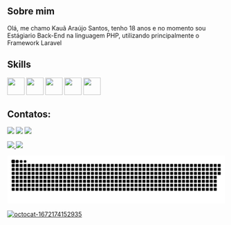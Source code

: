 ## Sobre mim
  <p>Olá, me chamo Kauã Araújo Santos, tenho 18 anos e no momento sou Estágiario Back-End na linguagem PHP, utilizando principalmente o Framework Laravel</p>

## Skills
<div>
  <img src="https://cdn.jsdelivr.net/gh/devicons/devicon/icons/php/php-plain.svg" width="40" height="40"/>
  <img src="https://cdn.jsdelivr.net/gh/devicons/devicon/icons/git/git-original.svg" width="40" height="40"/>    
  <img src="https://cdn.jsdelivr.net/gh/devicons/devicon/icons/laravel/laravel-plain-wordmark.svg" width="40" height="40"/>
  <img src="https://cdn.jsdelivr.net/gh/devicons/devicon/icons/mysql/mysql-original-wordmark.svg" width="40" height="40"/>
  <img src="https://cdn.jsdelivr.net/gh/devicons/devicon/icons/html5/html5-original.svg" width="40" height="40"/>
</div>

## Contatos:

<div>

  <a href = "mailto:araujo.ka37@gmail.com"><img src="https://img.shields.io/badge/Gmail-D14836?style=for-the-badge&logo=gmail&logoColor=white" target="_blank"></a>
  <a href="https://instagram.com/kaua_araujo.s" target="_blank"><img src="https://img.shields.io/badge/-Instagram-%23E4405F?style=for-the-badge&logo=instagram&logoColor=white" target="_blank"></a>
  <a href="https://www.linkedin.com/in/kauã-araújo-79b185233" target="_blank"><img src="https://img.shields.io/badge/-LinkedIn-%230077B5?style=for-the-badge&logo=linkedin&logoColor=white" target="_blank"></a>   
</div>
<div>
  <a href="https://github.com/kaua-araujo">
  <img height="180em" src="https://github-readme-stats.vercel.app/api/top-langs/?username=kaua-araujo&layout=compact&langs_count=7&theme=dracula"/>
  <img height="180em" src="https://github-readme-stats.vercel.app/api?username=kaua-araujo&show_icons=true&theme=dracula&include_all_commits=true&count_private=true"/>
</div>

![Snake animation](https://github.com/kaua-araujo/kaua-araujo/blob/output/github-contribution-grid-snake.svg)

![octocat-1672174152935](https://user-images.githubusercontent.com/102002921/209721433-188214e6-d9c2-4ea1-91b6-24b85da56941.png)
